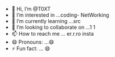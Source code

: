 - 👋 Hi, I’m @T0XT
- 👀 I’m interested in ...coding- NetWorking
- 🌱 I’m currently learning ...src
- 💞️ I’m looking to collaborate on ...1 1
- 📫 How to reach me ... er.r.ro insta
- 😄 Pronouns: ...😄
- ⚡ Fun fact: ... 😄

<!---
T0XT/T0XT is a ✨ special ✨ repository because its `README.md` (this file) appears on your GitHub profile.
You can click the Preview link to take a look at your changes.
--->
